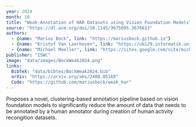 ```yaml
---
year: 2024
month: 10
title: "Weak-Annotation of HAR Datasets using Vision Foundation Models"
source: "https://dl.acm.org/doi/10.1145/3675095.3676613"
authors:
  - {name: "Marius Bock", link: "https://mariusbock.github.io"}
  - {name: "Kristof Van Laerhoven", link: "https://ubi29.informatik.uni-siegen.de/usi/team_kvl.html"}
  - {name: "Michael Moeller", link: "https://sites.google.com/site/michaelmoellermath"}
publisher: "ISWC"
image: "data/images/BockWeak2024.png"
links:
  BibTeX: "data/bibtex/BockWeak2024.bib"
  arXiv: "https://arxiv.org/abs/2408.05169"
  Code: "https://github.com/mariusbock/weak_har"
---
```

Proposes a novel, clustering-based annotation pipeline based on vision foundation models to significantly reduce the amount of data that needs to be annotated by a human annotator during creation of human activity recongition datasets.